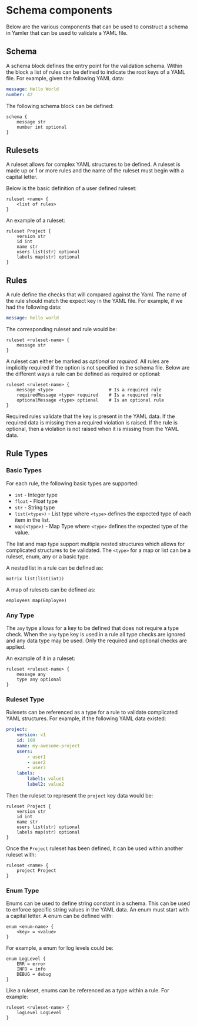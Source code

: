 # Schema components

Below are the various components that can be used to construct a schema in Yamler that can be used to validate a YAML file.

## Schema

A schema block defines the entry point for the validation schema. Within the block a list of rules can be defined to indicate the root keys of a YAML file. For example, given the following YAML data:

```yaml
message: Hello World
number: 42
```

The following schema block can be defined:

```text
schema {
    message str
    number int optional
}
```

## Rulesets

A ruleset allows for complex YAML structures to be defined. A ruleset is made up or 1 or more rules and the name of the ruleset must begin with a capital letter.

Below is the basic definition of a user defined ruleset:

```text
ruleset <name> {
    <list of rules>
}
```

An example of a ruleset:

```text
ruleset Project {
    version str
    id int
    name str
    users list(str) optional
    labels map(str) optional
}
```

## Rules

A rule define the checks that will compared against the Yaml. The name of the rule should match the expect key in the YAML file. For example, if we had the following data:

```yaml
message: hello world
```

The corresponding ruleset and rule would be:

```text
ruleset <ruleset-name> {
    message str
}
```

A ruleset can either be marked as *optional* or *required*. All rules are implicitly required if the option is not specified in the schema file. Below are the different ways a rule can be defined as required or optional:

```text
ruleset <ruleset-name> {
    message <type>                     # Is a required rule
    requiredMessage <type> required    # Is a required rule
    optionalMessage <type> optional    # Is an optional rule
}
```

Required rules validate that the key is present in the YAML data. If the required data is missing then a required violation is raised. If the rule is optional, then a violation is not raised when it is missing from the YAML data.

## Rule Types

### Basic Types

For each rule, the following basic types are supported:

* `int` - Integer type
* `float` - Float type
* `str` - String type
* `list(<type>)` - List type where `<type>` defines the expected type of each item in the list.
* `map(<type>)` - Map Type where `<type>` defines the expected type of the value.

The list and map type support multiple nested structures which allows for complicated structures to be validated. The `<type>` for a map or list can be a ruleset, enum, any or a basic type.

A nested list in a rule can be defined as:

```text
matrix list(list(int))
```

A map of rulesets can be defined as:

```text
employees map(Employee)
```

### Any Type

The `any` type allows for a key to be defined that does not require a type check. When the `any` type key is used in a rule all type checks are ignored and any data type may be used. Only the required and optional checks are applied.

An example of it in a ruleset:

```text
ruleset <ruleset-name> {
    message any
    type any optional
}
```

### Ruleset Type

Rulesets can be referenced as a type for a rule to validate complicated YAML structures. For example, if the following YAML data existed:

```yaml
project:
    version: v1
    id: 100
    name: my-awesome-project
    users:
        - user1
        - user2
        - user3
    labels:
        label1: value1
        label2: value2
```

Then the ruleset to represent the `project` key data would be:

```text
ruleset Project {
    version str
    id int
    name str
    users list(str) optional
    labels map(str) optional
}
```

Once the `Project` ruleset has been defined, it can be used within another ruleset with:

```text
ruleset <name> {
    project Project
}
```

### Enum Type

Enums can be used to define string constant in a schema. This can be used to enforce specific string values in the YAML data. An enum must start with a capital letter. A enum can be defined with:

```text
enum <enum-name> {
    <key> = <value>
}
```

For example, a enum for log levels could be:

```text
enum LogLevel {
    ERR = error
    INFO = info
    DEBUG = debug
}
```

Like a ruleset, enums can be referenced as a type within a rule. For example:

```text
ruleset <ruleset-name> {
    logLevel LogLevel
}
```
